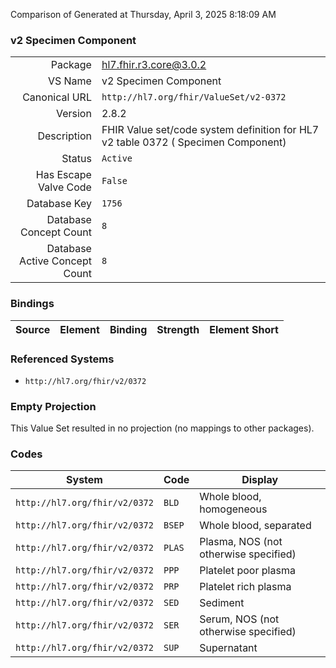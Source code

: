 Comparison of 
Generated at Thursday, April 3, 2025 8:18:09 AM

### v2 Specimen Component

|      |     |
| ---: | --- |
| Package | hl7.fhir.r3.core@3.0.2 |
| VS Name | v2 Specimen Component |
| Canonical URL | `http://hl7.org/fhir/ValueSet/v2-0372` |
| Version | 2.8.2 |
| Description | FHIR Value set/code system definition for HL7 v2 table 0372 ( Specimen Component) |
| Status | `Active` |
| Has Escape Valve Code | `False` |
| Database Key | `1756` |
| Database Concept Count | `8` |
| Database Active Concept Count | `8` |
### Bindings

| Source | Element | Binding | Strength | Element Short |
| ------ | ------- | ------- | -------- | ------------- |

### Referenced Systems

* `http://hl7.org/fhir/v2/0372`
### Empty Projection

This Value Set resulted in no projection (no mappings to other packages).

### Codes

| System | Code | Display |
| ------ | ---- | ------- |
| `http://hl7.org/fhir/v2/0372` | `BLD` | Whole blood, homogeneous |
| `http://hl7.org/fhir/v2/0372` | `BSEP` | Whole blood, separated |
| `http://hl7.org/fhir/v2/0372` | `PLAS` | Plasma, NOS (not otherwise specified) |
| `http://hl7.org/fhir/v2/0372` | `PPP` | Platelet poor plasma |
| `http://hl7.org/fhir/v2/0372` | `PRP` | Platelet rich plasma |
| `http://hl7.org/fhir/v2/0372` | `SED` | Sediment |
| `http://hl7.org/fhir/v2/0372` | `SER` | Serum, NOS (not otherwise specified) |
| `http://hl7.org/fhir/v2/0372` | `SUP` | Supernatant |
